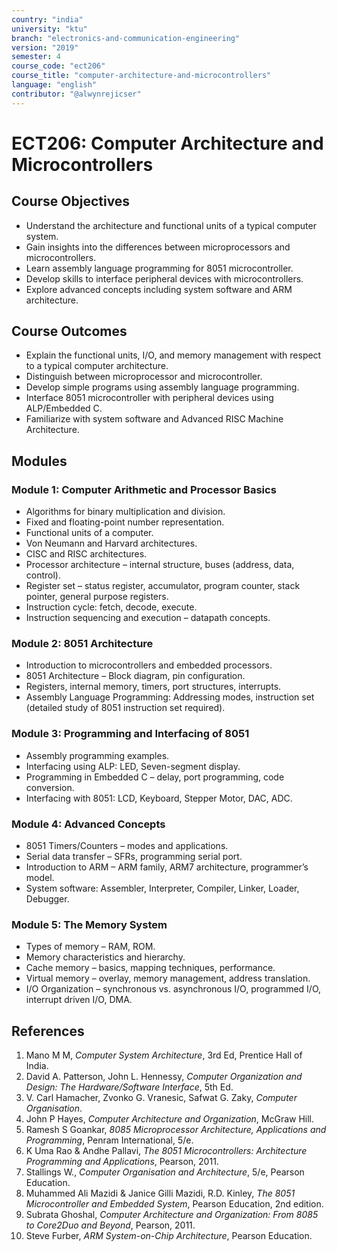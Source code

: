 ```yaml
---
country: "india"
university: "ktu"
branch: "electronics-and-communication-engineering"
version: "2019"
semester: 4
course_code: "ect206"
course_title: "computer-architecture-and-microcontrollers"
language: "english"
contributor: "@alwynrejicser"
---
```


# ECT206: Computer Architecture and Microcontrollers

## Course Objectives

- Understand the architecture and functional units of a typical computer system.
- Gain insights into the differences between microprocessors and microcontrollers.
- Learn assembly language programming for 8051 microcontroller.
- Develop skills to interface peripheral devices with microcontrollers.
- Explore advanced concepts including system software and ARM architecture.

## Course Outcomes

- Explain the functional units, I/O, and memory management with respect to a typical computer architecture.
- Distinguish between microprocessor and microcontroller.
- Develop simple programs using assembly language programming.
- Interface 8051 microcontroller with peripheral devices using ALP/Embedded C.
- Familiarize with system software and Advanced RISC Machine Architecture.

## Modules

### Module 1: Computer Arithmetic and Processor Basics

- Algorithms for binary multiplication and division.
- Fixed and floating-point number representation.
- Functional units of a computer.
- Von Neumann and Harvard architectures.
- CISC and RISC architectures.
- Processor architecture – internal structure, buses (address, data, control).
- Register set – status register, accumulator, program counter, stack pointer, general purpose registers.
- Instruction cycle: fetch, decode, execute.
- Instruction sequencing and execution – datapath concepts.

### Module 2: 8051 Architecture

- Introduction to microcontrollers and embedded processors.
- 8051 Architecture – Block diagram, pin configuration.
- Registers, internal memory, timers, port structures, interrupts.
- Assembly Language Programming: Addressing modes, instruction set (detailed study of 8051 instruction set required).

### Module 3: Programming and Interfacing of 8051

- Assembly programming examples.
- Interfacing using ALP: LED, Seven-segment display.
- Programming in Embedded C – delay, port programming, code conversion.
- Interfacing with 8051: LCD, Keyboard, Stepper Motor, DAC, ADC.

### Module 4: Advanced Concepts

- 8051 Timers/Counters – modes and applications.
- Serial data transfer – SFRs, programming serial port.
- Introduction to ARM – ARM family, ARM7 architecture, programmer’s model.
- System software: Assembler, Interpreter, Compiler, Linker, Loader, Debugger.

### Module 5: The Memory System

- Types of memory – RAM, ROM.
- Memory characteristics and hierarchy.
- Cache memory – basics, mapping techniques, performance.
- Virtual memory – overlay, memory management, address translation.
- I/O Organization – synchronous vs. asynchronous I/O, programmed I/O, interrupt driven I/O, DMA.

## References

1. Mano M M, *Computer System Architecture*, 3rd Ed, Prentice Hall of India.  
2. David A. Patterson, John L. Hennessy, *Computer Organization and Design: The Hardware/Software Interface*, 5th Ed.  
3. V. Carl Hamacher, Zvonko G. Vranesic, Safwat G. Zaky, *Computer Organisation*.  
4. John P Hayes, *Computer Architecture and Organization*, McGraw Hill.  
5. Ramesh S Goankar, *8085 Microprocessor Architecture, Applications and Programming*, Penram International, 5/e.  
6. K Uma Rao & Andhe Pallavi, *The 8051 Microcontrollers: Architecture Programming and Applications*, Pearson, 2011.  
7. Stallings W., *Computer Organisation and Architecture*, 5/e, Pearson Education.  
8. Muhammed Ali Mazidi & Janice Gilli Mazidi, R.D. Kinley, *The 8051 Microcontroller and Embedded System*, Pearson Education, 2nd edition.  
9. Subrata Ghoshal, *Computer Architecture and Organization: From 8085 to Core2Duo and Beyond*, Pearson, 2011.  
10. Steve Furber, *ARM System-on-Chip Architecture*, Pearson Education.

